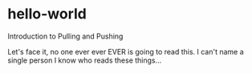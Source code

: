 # hello-world
Introduction to Pulling and Pushing

Let's face it, no one ever ever EVER is going to read this. I can't name a single person I know who reads these things...
